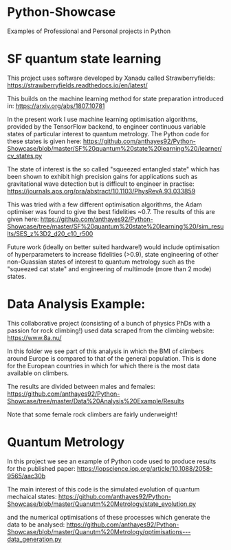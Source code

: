 # Python-Showcase
Examples of Professional and Personal projects in Python 


# SF quantum state learning
This project uses software developed by Xanadu called Strawberryfields:
https://strawberryfields.readthedocs.io/en/latest/

This builds on the machine learning method for state preparation introduced in: 
https://arxiv.org/abs/1807.10781

In the present work I use machine learning optimisation algorithms, provided by the TensorFlow backend, to engineer continuous variable states of particular interest to quantum metrology. The Python code for these states is given here:
https://github.com/anthayes92/Python-Showcase/blob/master/SF%20quantum%20state%20learning%20/learner/cv_states.py

The state of interest is the so called "squeezed entangled state" which has been shown to exhibit high precision gains for applications such as gravitational wave detection but is difficult to engineer in practise:
https://journals.aps.org/pra/abstract/10.1103/PhysRevA.93.033859

This was tried with a few different optimisation algorithms, the Adam optimiser was found to give the best fidelities ~0.7. The results of this are given here:
https://github.com/anthayes92/Python-Showcase/tree/master/SF%20quantum%20state%20learning%20/sim_results/SES_z%3D2_d20_c10_r500

Future work (ideally on better suited hardware!) would include optimisation of hyperparameters to increase fidelities (>0.9), state engineering of other non-Guassian states of interest to quantum metrology such as the "squeezed cat state" and engineering of multimode (more than 2 mode) states.

# Data Analysis Example:
This collaborative project (consisting of a bunch of physics PhDs with a passion for rock climbing!) used data scraped from the climbing website:
https://www.8a.nu/

In this folder we see part of this analysis in which the BMI of climbers around Europe is compared to that of the general population. This is done for the European countries in which for which there is the most data available on climbers. 

The results are divided between males and females: 
https://github.com/anthayes92/Python-Showcase/tree/master/Data%20Analysis%20Example/Results

Note that some female rock climbers are fairly underweight!
# Quantum Metrology
In this project we see an example of Python code used to produce results for the published paper:
https://iopscience.iop.org/article/10.1088/2058-9565/aac30b

The main interest of this code is the simulated evolution of quantum mechaical states: 
https://github.com/anthayes92/Python-Showcase/blob/master/Quanutm%20Metrology/state_evolution.py

and the numerical optimisations of these processes which generate the data to be analysed:
https://github.com/anthayes92/Python-Showcase/blob/master/Quanutm%20Metrology/optimisations---data_generation.py






